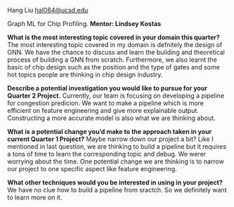 Hang Liu hal064@ucsd.edu

Graph ML for Chip Profiling. **Mentor: Lindsey Kostas**

**What is the most interesting topic covered in your domain this quarter?**
The most interesting topic covered in my domain is defnitely the design of GNN. We have the chance to discuss and learn the building and theoretical process of building a GNN from scratch.
Furthermore, we also learnt the basic of chip design such as the position and the type of gates and some hot topics people are thinking in chip design industry.

**Describe a potential investigation you would like to pursue for your Quarter 2 Project.**
Currently, our team is focusing on developing a pipeline for congestion predicion. We want to make a pipeline which is more efficient on feature engineering and give more explainable output.
Constructing a more accurate model is also what we are thinking about.

**What is a potential change you’d make to the approach taken in your current Quarter 1 Project?**
Maybe narrow down our project a bit? Like I mentioned in last question, we are thinking to build a pipeline but it requires a tons of time to learn the corresponding topic and debug. 
We werer worrying about the time. One potential change we are thinking is to narrow our project to one specific aspect like feature engineering. 

**What other techniques would you be interested in using in your project?**
We have no clue how to build a pipeline from sractch. So we definitely want to learn more on it.
